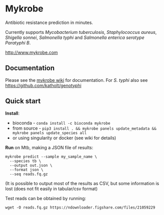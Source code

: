 # Mykrobe
Antibiotic resistance prediction in minutes. 

Currently supports _Mycobacterium tuberculosis_, _Staphylococcus aureus_, _Shigella sonnei_, _Salmonella typhi_ and _Salmonella enterica serotype Paratyphi B_.

<http://www.mykrobe.com>


## Documentation

Please see the [mykrobe wiki](https://github.com/Mykrobe-tools/mykrobe/wiki) for documentation.
For _S. typhi_ also see https://github.com/katholt/genotyphi 


## Quick start

**Install**:

* bioconda - `conda install -c bioconda mykrobe`
* from source - `pip3 install . && mykrobe panels update_metadata && mykrobe panels update_species all`
* or using singularity or docker (see wiki for details)

**Run** on Mtb, making a JSON file of results:

```
mykrobe predict --sample my_sample_name \
  --species tb \
  --output out.json \
  --format json \
  --seq reads.fq.gz
```
(It is possible to output most of the results as CSV, but some information is lost (does not fit easily
in tabular/csv format)

Test reads can be obtained by running:

```
wget -O reads.fq.gz https://ndownloader.figshare.com/files/21059229
```
